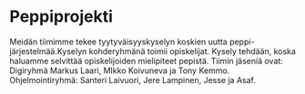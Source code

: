 # Peppiprojekti
Meidän tiimimme tekee tyytyväisyyskyselyn koskien uutta peppi-järjestelmää.Kyselyn kohderyhmänä toimii opiskelijat. Kysely tehdään, koska haluamme selvittää opiskelijoiden mielipiteet pepistä. Tiimin jäseniä ovat: Digiryhmä Markus Laari, MIkko Koivuneva ja Tony Kemmo. Ohjelmointiryhmä: Santeri Laivuori, Jere Lampinen, Jesse ja Asaf.
